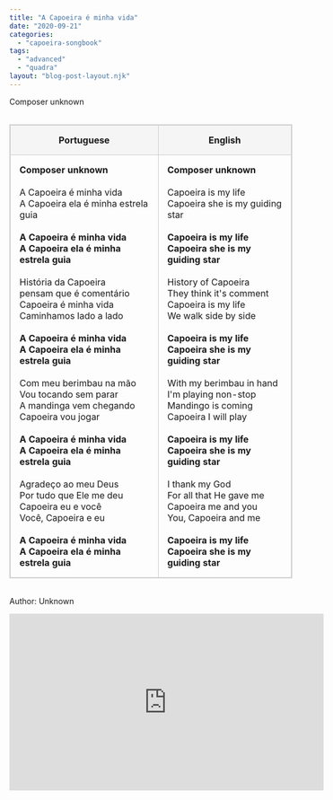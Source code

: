 ```yaml
---
title: "A Capoeira é minha vida"
date: "2020-09-21"
categories: 
  - "capoeira-songbook"
tags: 
  - "advanced"
  - "quadra"
layout: "blog-post-layout.njk"
---
```


Composer unknown
<style>
.capoeira-table {
    border: 1px solid #ccc;
    border-collapse: collapse;
    width: 100%;
    margin: 2rem 0;
}

.capoeira-table th,
.capoeira-table td {
    border: 1px solid #ccc;
    padding: 1rem;
    vertical-align: top;
}

.header-row {
    background-color: #f5f5f5;
}
</style>

<table class="capoeira-table">
    <tr class="header-row">
        <th>Portuguese</th>
        <th>English</th>
    </tr>
    <tr>
        <td>
            <strong>Composer unknown</strong><br><br>
            A Capoeira é minha vida<br>
            A Capoeira ela é minha estrela guia<br><br>
            <strong>A Capoeira é minha vida</strong><br>
            <strong>A Capoeira ela é minha estrela guia</strong><br><br>
            História da Capoeira<br>
            pensam que é comentário<br>
            Capoeira é minha vida<br>
            Caminhamos lado a lado<br><br>
            <strong>A Capoeira é minha vida</strong><br>
            <strong>A Capoeira ela é minha estrela guia</strong><br><br>
            Com meu berimbau na mão<br>
            Vou tocando sem parar<br>
            A mandinga vem chegando<br>
            Capoeira vou jogar<br><br>
            <strong>A Capoeira é minha vida</strong><br>
            <strong>A Capoeira ela é minha estrela guia</strong><br><br>
            Agradeço ao meu Deus<br>
            Por tudo que Ele me deu<br>
            Capoeira eu e você<br>
            Você, Capoeira e eu<br><br>
            <strong>A Capoeira é minha vida</strong><br>
            <strong>A Capoeira ela é minha estrela guia</strong>
        </td>
        <td>
            <strong>Composer unknown</strong><br><br>
            Capoeira is my life<br>
            Capoeira she is my guiding star<br><br>
            <strong>Capoeira is my life</strong><br>
            <strong>Capoeira she is my guiding star</strong><br><br>
            History of Capoeira<br>
            They think it's comment<br>
            Capoeira is my life<br>
            We walk side by side<br><br>
            <strong>Capoeira is my life</strong><br>
            <strong>Capoeira she is my guiding star</strong><br><br>
            With my berimbau in hand<br>
            I'm playing non-stop<br>
            Mandingo is coming<br>
            Capoeira I will play<br><br>
            <strong>Capoeira is my life</strong><br>
            <strong>Capoeira she is my guiding star</strong><br><br>
            I thank my God<br>
            For all that He gave me<br>
            Capoeira me and you<br>
            You, Capoeira and me<br><br>
            <strong>Capoeira is my life</strong><br>
            <strong>Capoeira she is my guiding star</strong>
        </td>
    </tr>
</table>

<figcaption>

Author: Unknown

</figcaption>

<iframe width="560" height="315" src="https://www.youtube.com/embed/Ju9ukNKVsgQ" title="YouTube video player" frameborder="0" allow="accelerometer; autoplay; clipboard-write; encrypted-media; gyroscope; picture-in-picture" allowfullscreen></iframe>
